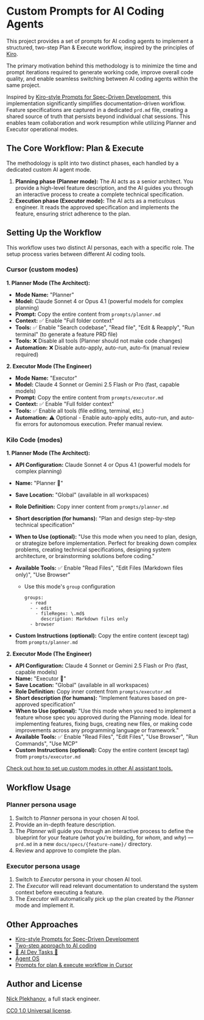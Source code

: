 # Custom Prompts for AI Coding Agents

This project provides a set of prompts for AI coding agents to implement a structured, two-step Plan & Execute workflow, inspired by the principles of [Kiro](https://kiro.dev/docs/specs/concepts/).

The primary motivation behind this methodology is to minimize the time and prompt iterations required to generate working code, improve overall code quality, and enable seamless switching between AI coding agents within the same project.

Inspired by [Kiro-style Prompts for Spec-Driven Development](https://github.com/andreskull/spec-driven-ai-coding), this implementation significantly simplifies documentation-driven workflow. Feature specifications are captured in a dedicated `prd.md` file, creating a shared source of truth that persists beyond individual chat sessions. This enables team collaboration and work resumption while utilizing Planner and Executor operational modes.

## The Core Workflow: Plan & Execute

The methodology is split into two distinct phases, each handled by a dedicated custom AI agent mode.

1. **Planning phase (Planner mode):** The AI acts as a senior architect. You provide a high-level feature description, and the AI guides you through an interactive process to create a complete technical specification.
1. **Execution phase (Executor mode):** The AI acts as a meticulous engineer. It reads the approved specification and implements the feature, ensuring strict adherence to the plan.

## Setting Up the Workflow

This workflow uses two distinct AI personas, each with a specific role. The setup process varies between different AI coding tools.

### Cursor (custom modes)

**1. Planner Mode (The Architect):**

- **Mode Name:** "Planner"
- **Model:** Claude Sonnet 4 or Opus 4.1 (powerful models for complex planning)
- **Prompt:** Copy the entire content from `prompts/planner.md`
- **Context:** ✅ Enable "Full folder context"
- **Tools:** ✅ Enable "Search codebase", "Read file", "Edit & Reapply", "Run terminal" (to generate a feature PRD file)
- **Tools:** ❌ Disable all tools (Planner should not make code changes)
- **Automation:** ❌ Disable auto-apply, auto-run, auto-fix (manual review required)

**2. Executor Mode (The Engineer)**

- **Mode Name:** "Executor"
- **Model:** Claude 4 Sonnet or Gemini 2.5 Flash or Pro (fast, capable models)
- **Prompt:** Copy the entire content from `prompts/executor.md`
- **Context:** ✅ Enable "Full folder context"
- **Tools:** ✅ Enable all tools (file editing, terminal, etc.)
- **Automation:** ⚠️ Optional - Enable auto-apply edits, auto-run, and auto-fix errors for autonomous execution. Prefer manual review.

### Kilo Code (modes)

**1. Planner Mode (The Architect):**

- **API Configuration:** Claude Sonnet 4 or Opus 4.1 (powerful models for complex planning)
- **Name:** "Planner 💬"
- **Save Location:** "Global" (available in all workspaces)
- **Role Definition:** Copy <persona> inner content from `prompts/planner.md`
- **Short description (for humans):** "Plan and design step-by-step technical specification"
- **When to Use (optional):** "Use this mode when you need to plan, design, or strategize before implementation. Perfect for breaking down complex problems, creating technical specifications, designing system architecture, or brainstorming solutions before coding."
- **Available Tools:** ✅ Enable "Read Files", "Edit Files (Markdown files only)", "Use Browser"
  - Use this mode's `group` configuration

    ```
    groups:
      - read
      - - edit
        - fileRegex: \.md$
          description: Markdown files only
      - browser
    ```

- **Custom Instructions (optional):** Copy the entire content (except <persona> tag) from `prompts/planner.md`

**2. Executor Mode (The Engineer)**

- **API Configuration:** Claude 4 Sonnet or Gemini 2.5 Flash or Pro (fast, capable models)
- **Name:** "Executor 🔨"
- **Save Location:** "Global" (available in all workspaces)
- **Role Definition:** Copy <persona> inner content from `prompts/executor.md`
- **Short description (for humans):** "Implement features based on pre-approved specification"
- **When to Use (optional):** "Use this mode when you need to implement a feature whose spec you approved during the Planning mode. Ideal for implementing features, fixing bugs, creating new files, or making code improvements across any programming language or framework."
- **Available Tools:** ✅ Enable "Read Files", "Edit Files", "Use Browser", "Run Commands", "Use MCP"
- **Custom Instructions (optional):** Copy the entire content (except <persona> tag) from `prompts/executor.md`

[Check out how to set up custom modes in other AI assistant tools.](https://github.com/andreskull/spec-driven-ai-coding#setting-up-the-workflow-in-different-ai-tools)

## Workflow Usage

### Planner persona usage

1. Switch to _Planner_ persona in your chosen AI tool.
2. Provide an in-depth feature description.
3. The _Planner_ will guide you through an interactive process to define the blueprint for your feature (_what_ you're building, for _whom_, and _why_) — `prd.md` in a new `docs/specs/{feature-name}/` directory.
4. Review and approve to complete the plan.

### Executor persona usage

1. Switch to _Executor_ persona in your chosen AI tool.
2. The _Executor_ will read relevant documentation to understand the system context before executing a feature.
3. The _Executor_ will automatically pick up the plan created by the _Planner_ mode and implement it.

## Other Approaches

- [Kiro-style Prompts for Spec-Driven Development](https://github.com/andreskull/spec-driven-ai-coding)
- [Two-step approach to AI coding](https://github.com/sapegin/two-step-ai-coding-modes)
- [🚀 AI Dev Tasks 🤖](https://github.com/snarktank/ai-dev-tasks)
- [Agent OS](https://github.com/buildermethods/agent-os)
- [Prompts for plan & execute workflow in Cursor](https://github.com/carlrannaberg/ai-coding)

## Author and License

[Nick Plekhanov](https://nikkhan.com/), a full stack engineer.

[CC0 1.0 Universal license](LICENSE).

